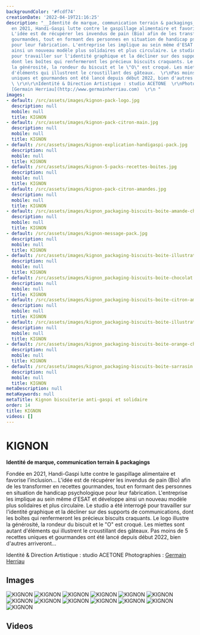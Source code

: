 ```yaml
---
backgroundColor: '#fcdf74'
creationDate: '2022-04-19T21:16:25'
description: "__Identité de marque, communication terrain & packagings__\r\n\r\nFondée
  en 2021, Handi-Gaspi lutte contre le gaspillage alimentaire et favorise l'inclusion...
  L'idée est de récupérer les invendus de pain (Bio) afin de les transformer en recettes
  gourmandes, tout en formant des personnes en situation de handicap psychologique
  pour leur fabrication. L'entreprise les implique au sein même d'ESAT et développe
  ainsi un nouveau modèle plus solidaires et plus circulaire. Le studio a été interrogé
  pour travailler sur l'identité graphique et la décliner sur des supports de communications,
  dont les boîtes qui renfermeront les précieux biscuits craquants. Le logo illustre
  la générosité, la rondeur du biscuit et le \"O\" est croqué. Les miettes sont autant
  d'éléments qui illustrent le croustillant des gâteaux.  \r\nPas moins de 5 recettes
  uniques et gourmandes ont été lancé depuis début 2022, bien d'autres arriveront...
  \ \r\n\r\nIdentité & Direction Artistique : studio ACETONE  \r\nPhotographies :
  [Germain Herriau](http://www.germainherriau.com)  \r\n "
images:
- default: /src/assets/images/kignon-pack-logo.jpg
  description: null
  mobile: null
  title: KIGNON
- default: /src/assets/images/kignon-pack-citron-main.jpg
  description: null
  mobile: null
  title: KIGNON
- default: /src/assets/images/kignon-explication-handigaspi-pack.jpg
  description: null
  mobile: null
  title: KIGNON
- default: /src/assets/images/kignon-5-packs-recettes-boites.jpg
  description: null
  mobile: null
  title: KIGNON
- default: /src/assets/images/kignon-pack-citron-amandes.jpg
  description: null
  mobile: null
  title: KIGNON
- default: /src/assets/images/kignon_packaging-biscuits-boite-amande-chocolat.jpg
  description: null
  mobile: null
  title: KIGNON
- default: /src/assets/images/kignon-message-pack.jpg
  description: null
  mobile: null
  title: KIGNON
- default: /src/assets/images/kignon_packaging-biscuits-boite-illustrations-details.jpg
  description: null
  mobile: null
  title: KIGNON
- default: /src/assets/images/kignon_packaging-biscuits-boite-chocolat.jpg
  description: null
  mobile: null
  title: KIGNON
- default: /src/assets/images/kignon_packaging-biscuits-boite-citron-amande.jpg
  description: null
  mobile: null
  title: KIGNON
- default: /src/assets/images/kignon_packaging-biscuits-boite-illustrations.jpg
  description: null
  mobile: null
  title: KIGNON
- default: /src/assets/images/kignon_packaging-biscuits-boite-orange-chocolat.jpg
  description: null
  mobile: null
  title: KIGNON
- default: /src/assets/images/kignon_packaging-biscuits-boite-sarrasin.jpg
  description: null
  mobile: null
  title: KIGNON
metaDescription: null
metaKeywords: null
metaTitle: Kignon biscuiterie anti-gaspi et solidaire
order: 14
title: KIGNON
videos: []
---
```


# KIGNON

__Identité de marque, communication terrain & packagings__

Fondée en 2021, Handi-Gaspi lutte contre le gaspillage alimentaire et favorise l'inclusion... L'idée est de récupérer les invendus de pain (Bio) afin de les transformer en recettes gourmandes, tout en formant des personnes en situation de handicap psychologique pour leur fabrication. L'entreprise les implique au sein même d'ESAT et développe ainsi un nouveau modèle plus solidaires et plus circulaire. Le studio a été interrogé pour travailler sur l'identité graphique et la décliner sur des supports de communications, dont les boîtes qui renfermeront les précieux biscuits craquants. Le logo illustre la générosité, la rondeur du biscuit et le "O" est croqué. Les miettes sont autant d'éléments qui illustrent le croustillant des gâteaux.
Pas moins de 5 recettes uniques et gourmandes ont été lancé depuis début 2022, bien d'autres arriveront...

Identité & Direction Artistique : studio ACETONE
Photographies : [Germain Herriau](http://www.germainherriau.com)


## Images

![KIGNON](/src/assets/images/kignon-pack-logo.jpg)
![KIGNON](/src/assets/images/kignon-pack-citron-main.jpg)
![KIGNON](/src/assets/images/kignon-explication-handigaspi-pack.jpg)
![KIGNON](/src/assets/images/kignon-5-packs-recettes-boites.jpg)
![KIGNON](/src/assets/images/kignon-pack-citron-amandes.jpg)
![KIGNON](/src/assets/images/kignon_packaging-biscuits-boite-amande-chocolat.jpg)
![KIGNON](/src/assets/images/kignon-message-pack.jpg)
![KIGNON](/src/assets/images/kignon_packaging-biscuits-boite-illustrations-details.jpg)
![KIGNON](/src/assets/images/kignon_packaging-biscuits-boite-chocolat.jpg)
![KIGNON](/src/assets/images/kignon_packaging-biscuits-boite-citron-amande.jpg)
![KIGNON](/src/assets/images/kignon_packaging-biscuits-boite-illustrations.jpg)
![KIGNON](/src/assets/images/kignon_packaging-biscuits-boite-orange-chocolat.jpg)
![KIGNON](/src/assets/images/kignon_packaging-biscuits-boite-sarrasin.jpg)

## Videos
